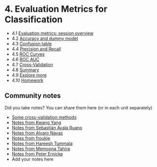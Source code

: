# 4. Evaluation Metrics for Classification

- 4.1 [Evaluation metrics: session overview](01-overview.md)
- 4.2 [Accuracy and dummy model](02-accuracy.md)
- 4.3 [Confusion table](03-confusion-table.md)
- 4.4 [Precision and Recall](04-precision-recall.md)
- 4.5 [ROC Curves](05-roc.md)
- 4.6 [ROC AUC](06-auc.md)
- 4.7 [Cross-Validation](07-cross-validation.md)
- 4.8 [Summary](08-summary.md)
- 4.9 [Explore more](09-explore-more.md)
- 4.10 [Homework](homework.md)

## Community notes

Did you take notes? You can share them here (or in each unit separately)

- [Some cross-validation methods](https://github.com/razekmaiden/ml_zoomcamp/blob/main/additional_topics/ML_ZOOMCAMP_CROSS_VALIDATION_METHODS.ipynb)
- [Notes from Kwang Yang](https://www.kaggle.com/kwangyangchia/notebook-for-lesson-4-mle)
- [Notes from Sebastián Ayala Ruano](https://github.com/sayalaruano/100DaysOfMLCode/blob/main/Classification/Notes/NotesDay14.md)
- [Notes from Alvaro Navas](https://github.com/ziritrion/ml-zoomcamp/blob/main/notes/04_01_classification_eval_metrics.md)
- [Notes from froukje](https://github.com/froukje/ml-zoomcamp/blob/main/week4/Lecture_4_metrics.ipynb)
- [Notes from Hareesh Tummala](https://github.com/tummala-hareesh/ml_zoomcamp_ht/blob/main/notes/week-4-notes.md)
- [Notes from Memoona Tahira](https://github.com/MemoonaTahira/MLZoomcamp2022/tree/main/Notes/Week_4%20-evaluation_metrics_for_ML_model)
- [Notes from Peter Ernicke](https://knowmledge.com/category/courses/ml-zoomcamp/evaluation-metrics/)
- Add your notes here
